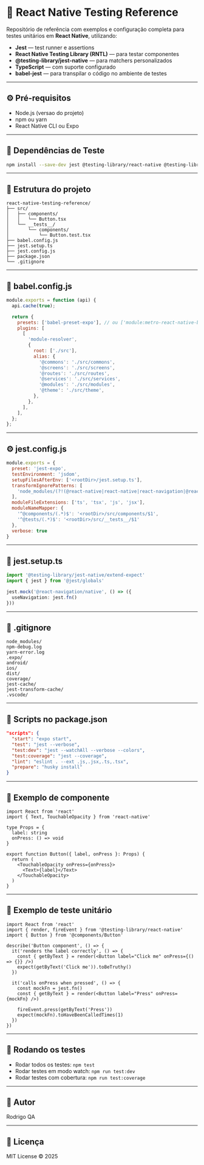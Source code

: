 # 🧪 React Native Testing Reference

Repositório de referência com exemplos e configuração completa para testes unitários em **React Native**, utilizando:

* **Jest** — test runner e assertions
* **React Native Testing Library (RNTL)** — para testar componentes
* **@testing-library/jest-native** — para matchers personalizados
* **TypeScript** — com suporte configurado
* **babel-jest** — para transpilar o código no ambiente de testes

---

## ⚙️ Pré-requisitos

* Node.js (versao do projeto)
* npm ou yarn
* React Native CLI ou Expo

---


## 🧩 Dependências de Teste

```bash
npm install --save-dev jest @testing-library/react-native @testing-library/jest-native jest-expo babel-jest @babel/preset-env @babel/preset-typescript typescript
```

---

## 🧠 Estrutura do projeto

```
react-native-testing-reference/
├── src/
│   ├── components/
│   │   └── Button.tsx
│   └── __tests__/
│       └── components/
│           └── Button.test.tsx
├── babel.config.js
├── jest.setup.ts
├── jest.config.js
├── package.json
└── .gitignore
```

---

## 🧰 babel.config.js

```js
module.exports = function (api) {
  api.cache(true);

  return {
    presets: ['babel-preset-expo'], // ou ['module:metro-react-native-babel-preset'] para RN puro
    plugins: [
      [
        'module-resolver',
        {
          root: ['./src'],
          alias: {
            '@commons': './src/commons',
            '@screens': './src/screens',
            '@routes': './src/routes',
            '@services': './src/services',
            '@modules': './src/modules',
            '@theme': './src/theme',
          },
        },
      ],
    ],
  };
};

```

---

## ⚙️ jest.config.js

```js
module.exports = {
  preset: 'jest-expo',
  testEnvironment: 'jsdom',
  setupFilesAfterEnv: ['<rootDir>/jest.setup.ts'],
  transformIgnorePatterns: [
    'node_modules/(?!(@react-native|react-native|react-navigation|@react-navigation)/)'
  ],
  moduleFileExtensions: ['ts', 'tsx', 'js', 'jsx'],
  moduleNameMapper: {
    '^@components/(.*)$': '<rootDir>/src/components/$1',
    '^@tests/(.*)$': '<rootDir>/src/__tests__/$1'
  },
  verbose: true
}
```

---

## 🧪 jest.setup.ts

```ts
import '@testing-library/jest-native/extend-expect'
import { jest } from '@jest/globals'

jest.mock('@react-navigation/native', () => ({
  useNavigation: jest.fn()
}))
```

---

## 🚫 .gitignore

```
node_modules/
npm-debug.log
yarn-error.log
.expo/
android/
ios/
dist/
coverage/
jest-cache/
jest-transform-cache/
.vscode/
```

---

## 🧭 Scripts no package.json

```json
"scripts": {
  "start": "expo start",
  "test": "jest --verbose",
  "test:dev": "jest --watchAll --verbose --colors",
  "test:coverage": "jest --coverage",
  "lint": "eslint . --ext .js,.jsx,.ts,.tsx",
  "prepare": "husky install"
}
```

---

## 🧱 Exemplo de componente

```tsx
import React from 'react'
import { Text, TouchableOpacity } from 'react-native'

type Props = {
  label: string
  onPress: () => void
}

export function Button({ label, onPress }: Props) {
  return (
    <TouchableOpacity onPress={onPress}>
      <Text>{label}</Text>
    </TouchableOpacity>
  )
}
```

---

## 🧭 Exemplo de teste unitário

```tsx
import React from 'react'
import { render, fireEvent } from '@testing-library/react-native'
import { Button } from '@components/Button'

describe('Button component', () => {
  it('renders the label correctly', () => {
    const { getByText } = render(<Button label="Click me" onPress={() => {}} />)
    expect(getByText('Click me')).toBeTruthy()
  })

  it('calls onPress when pressed', () => {
    const mockFn = jest.fn()
    const { getByText } = render(<Button label="Press" onPress={mockFn} />)

    fireEvent.press(getByText('Press'))
    expect(mockFn).toHaveBeenCalledTimes(1)
  })
})
```

---

## 🧭 Rodando os testes

* Rodar todos os testes: `npm test`
* Rodar testes em modo watch: `npm run test:dev`
* Rodar testes com cobertura: `npm run test:coverage`

---

## 🧠 Autor

Rodrigo QA

---

## 🔗 Licença

MIT License © 2025
